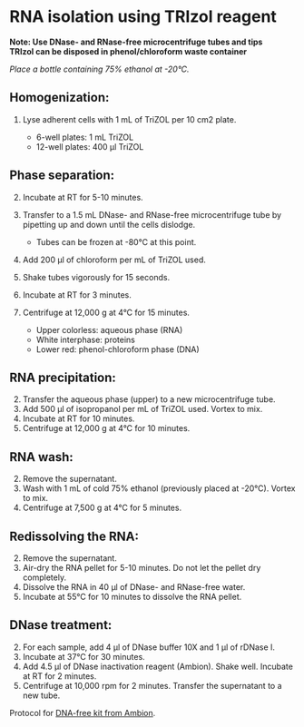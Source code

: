 # RNA isolation using TRIzol reagent

**Note: Use DNase- and RNase-free microcentrifuge tubes and tips**   
**TRIzol can be disposed in phenol/chloroform waste container**

*Place a bottle containing 75% ethanol at -20°C.* 


## Homogenization: 

1. Lyse adherent cells with 1 mL of TriZOL per 10 cm2 plate. 

	- 6-well plates: 1 mL TriZOL
	- 12-well plates: 400 μl TriZOL

## Phase separation: 

2.	Incubate at RT for 5-10 minutes. 
3.	Transfer to a 1.5 mL DNase- and RNase-free microcentrifuge tube by pipetting up and down until the cells dislodge.    	
	- Tubes can be frozen at -80°C at this point. 

4.	Add 200 μl of chloroform per mL of TriZOL used.
5.	Shake tubes vigorously for 15 seconds.
6.	Incubate at RT for 3 minutes.
7.	Centrifuge at 12,000 g at 4°C for 15 minutes.
	-	Upper colorless: aqueous phase (RNA) 
	-	White interphase: proteins
	-	Lower red: phenol-chloroform phase (DNA)

## RNA precipitation: 

2.	 Transfer the aqueous phase (upper) to a new microcentrifuge tube.
3.	 Add 500 μl of isopropanol per mL of TriZOL used. Vortex to mix.
4.	 Incubate at RT for 10 minutes.
5.	 Centrifuge at 12,000 g at 4°C for 10 minutes.

## RNA wash: 

2.	 Remove the supernatant.
3.	 Wash with 1 mL of cold 75% ethanol (previously placed at -20°C). Vortex to mix.
4.	 Centrifuge at 7,500 g at 4°C for 5 minutes.

## Redissolving the RNA:

2.	 Remove the supernatant.
3.	 Air-dry the RNA pellet for 5-10 minutes. Do not let the pellet dry completely.
4.	 Dissolve the RNA in 40 μl of DNase- and RNase-free water.
5.	 Incubate at 55°C for 10 minutes to dissolve the RNA pellet.

## DNase treatment: 

2.	For each sample, add 4 μl of DNase buffer 10X and 1 μl of rDNase I.
3.	Incubate at 37°C for 30 minutes.
4.	Add 4.5 μl of DNase inactivation reagent (Ambion). Shake well. Incubate at RT for 2 minutes.
5.	Centrifuge at 10,000 rpm for 2 minutes. Transfer the supernatant to a new tube.

Protocol for [DNA-free kit from Ambion](DNA-free_kit.pdf).






